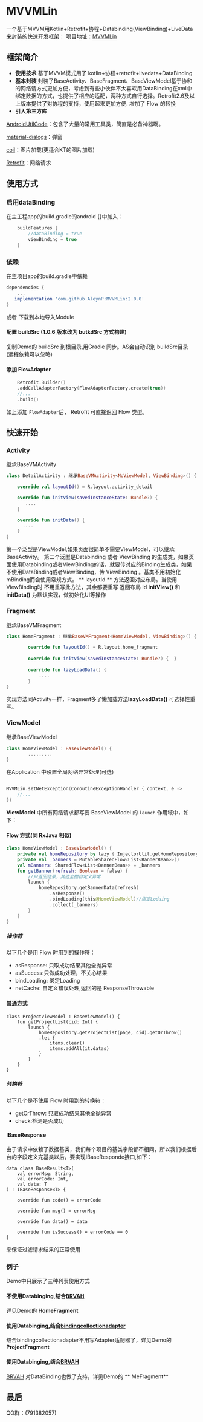 # MVVMLin

一个基于MVVM用Kotlin+Retrofit+协程+Databinding(ViewBinding)+LiveData来封装的快速开发框架：
项目地址：[MVVMLin](https://github.com/AleynP/MVVMLin)

## 框架简介

- **使用技术**
  基于MVVM模式用了 kotlin+协程+retrofit+livedata+DataBinding
- **基本封装**
  封装了BaseActivity、BaseFragment、BaseViewModel基于协和的网络请方式更加方便，考虑到有些小伙伴不太喜欢用DataBinding在xml中绑定数据的方式，也提供了相应的适配，两种方式自行选择。Retrofit2.6及以上版本提供了对协程的支持，使用起来更加方便.
  增加了 Flow 的转换
- **引入第三方库**

[AndroidUtilCode](https://github.com/Blankj/AndroidUtilCode)：包含了大量的常用工具类，简直是必备神器啊。

[material-dialogs](https://github.com/afollestad/material-dialogs)：弹窗

[coil](https://github.com/coil-kt/coil)：图片加载(更适合KT的图片加载)

[Retrofit](https://github.com/bumptech/glide)：网络请求

## 使用方式

### 启用dataBinding

在主工程app的build.gradle的android {}中加入：

``` groovy
    buildFeatures {
        //dataBinding = true
        viewBinding = true
    }
```

### 依赖

在主项目app的build.gradle中依赖

``` groovy
dependencies {
    ...
   implementation 'com.github.AleynP:MVVMLin:2.0.0'
}
```

或者 下载到本地导入Module

#### 配置 buildSrc (1.0.6 版本改为 butkdSrc 方式构建)

复制Demo的 buildSrc 到根目录,用Gradle 同步。AS会自动识别 buildSrc目录 (远程依赖可以忽略)

#### 添加 FlowAdapter

```kotlin
    Retrofit.Builder()
    .addCallAdapterFactory(FlowAdapterFactory.create(true))
    //...
    .build()
```

如上添加 `FlowAdapter`后， Retrofit 可直接返回 Flow 类型。

## 快速开始

### Activity

继承BaseVMActivity

``` kotlin
class DetailActivity : 继承BaseVMActivity<NoViewModel, ViewBinding>() {

	override val layoutId() = R.layout.activity_detail

	override fun initView(savedInstanceState: Bundle?) {
       ....
    }

    override fun initData() {
      ....
    }
}
```

第一个泛型是ViewModel,如果页面很简单不需要ViewModel，可以继承BaseActivity。 第二个泛型是Databinding 或者 ViewBinding
的生成类，如果页面使用Databinding或者ViewBinding的话，就要传对应的Binding生成类，如果不使用DataBinding或者ViewBinding，传 ViewBinding
。基类不用初始化mBinding而会使用常规方式。
** layoutId ** 方法返回对应布局。当使用ViewBinding时 不用重写此方法，其余都要重写 返回布局 Id
**initView()** 和 **initData()** 为默认实现，做初始化UI等操作

### Fragment

继承BaseVMFragment

``` kotlin
class HomeFragment : 继承BaseVMFragment<HomeViewModel, ViewBinding>() {

		override fun layoutId() = R.layout.home_fragment
		
		override fun initView(savedInstanceState: Bundle?) {  }
		
		override fun lazyLoadData() {
			....
		}
}
```

实现方法同Activity一样，Fragment多了懒加载方法**lazyLoadData()** 可选择性重写。

### ViewModel

继承BaseViewModel

``` kotlin
class HomeViewModel : BaseViewModel() {
		.........
}
```

在Application 中设置全局网络异常处理(可选)

```kotlin

MVVMLin.setNetException(CoroutineExceptionHandler { context, e ->
    //...
})

```

**ViewModel** 中所有网络请求都写要 BaseViewModel 的 `launch` 作用域中，如下：

#### Flow 方式(同 RxJava 相似)

``` kotlin
class HomeViewModel : BaseViewModel() {
    private val homeRepository by lazy { InjectorUtil.getHomeRepository() }
    private val _banners = MutableSharedFlow<List<BannerBean>>()
    val mBanners: SharedFlow<List<BannerBean>> = _banners
    fun getBanner(refresh: Boolean = false) {
        //只返回结果，其他全抛自定义异常
        launch {
            homeRepository.getBannerData(refresh)
                .asResponse()
                .bindLoading(this@HomeViewModel)//绑定Lodaing
                .collect(_banners)
        }
    }
}
```

##### 操作符

以下几个是用 Flow 时用到的操作符：

- asResponse: 只取成功结果其他全抛异常
- asSuccess:只做成功处理，不关心结果
- bindLoading: 绑定Loading
- netCache: 自定义错误处理,返回的是 ResponseThrowable

#### 普通方式

```
class ProjectViewModel : BaseViewModel() {
    fun getProjectList(cid: Int) {
        launch {
            homeRepository.getProjectList(page, cid).getOrThrow()
            .let {
                items.clear()
                items.addAll(it.datas)
            }
        }
    }
}
```

##### 转换符

以下几个是不使用 Flow 时用到的转换符：

- getOrThrow: 只取成功结果其他全抛异常
- check:检测是否成功

#### IBaseResponse

由于请求中依赖了数据基类，我们每个项目的基类字段都不相同，所以我们根据后台的字段定义完基类以后，要实现IBaseResponde接口,如下：

```
data class BaseResult<T>(
    val errorMsg: String,
    val errorCode: Int,
    val data: T
) : IBaseResponse<T> {

    override fun code() = errorCode

    override fun msg() = errorMsg

    override fun data() = data

    override fun isSuccess() = errorCode == 0
}
```

来保证过滤请求结果的正常使用

### 例子

Demo中只展示了三种列表使用方式

#### 不使用Databinging,结合[BRVAH](https://github.com/CymChad/BaseRecyclerViewAdapterHelper)

详见Demo的 **HomeFragment**

#### 使用Databinging,结合[bindingcollectionadapter](https://github.com/evant/binding-collection-adapter)

结合bindingcollectionadapter不用写Adapter适配器了，详见Demo的 **ProjectFragment**

#### 使用Databinging,结合[BRVAH](https://github.com/evant/binding-collection-adapter)

[BRVAH](https://github.com/CymChad/BaseRecyclerViewAdapterHelper) 对DataBinding也做了支持，详见Demo的 **
MeFragment**

## 最后

QQ群：(791382057)